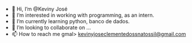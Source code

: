 - 👋 Hi, I’m @Keviny José
- 👀 I’m interested in working with programming, as an intern.
- 🌱 I’m currently learning python, banco de dados.
- 💞️ I’m looking to collaborate on ...
- 📫 How to reach me gmal> kevinyjoseclementedossnatossil@gmail.com

<!---
KevinyJose/KevinyJose is a ✨ special ✨ repository because its `README.md` (this file) appears on your GitHub profile.
You can click the Preview link to take a look at your changes.
--->
